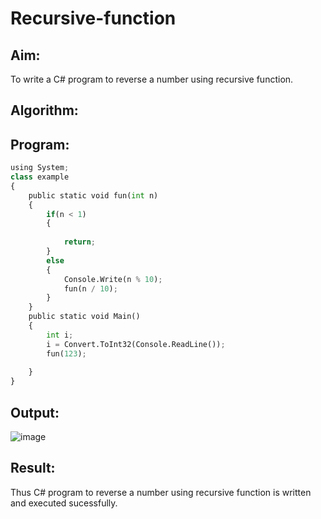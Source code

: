 # Recursive-function

## Aim:
To write a C# program to reverse a number using recursive function.

## Algorithm:

## Program:
```python
using System;
class example
{
    public static void fun(int n)
    {
        if(n < 1)
        {
            
            return;
        }
        else
        {
            Console.Write(n % 10);
            fun(n / 10);
        }
    }
    public static void Main()
    {
        int i;
        i = Convert.ToInt32(Console.ReadLine());
        fun(123);
        
    }
}
```
## Output:
![image](https://user-images.githubusercontent.com/75235090/170515577-ff0a8b88-0353-4c90-b783-1fbf5235d42a.png)

## Result:
Thus C# program to reverse a number using recursive function is written and executed sucessfully.
